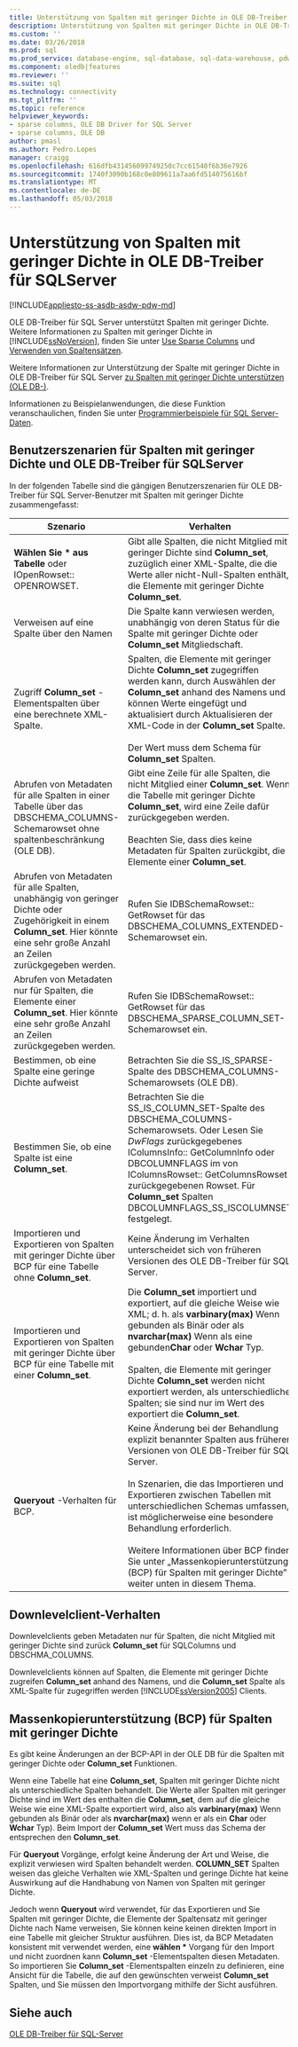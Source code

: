 ```yaml
---
title: Unterstützung von Spalten mit geringer Dichte in OLE DB-Treiber für SQLServer | Microsoft Docs
description: Unterstützung von Spalten mit geringer Dichte in OLE DB-Treiber für SQL Server
ms.custom: ''
ms.date: 03/26/2018
ms.prod: sql
ms.prod_service: database-engine, sql-database, sql-data-warehouse, pdw
ms.component: oledb|features
ms.reviewer: ''
ms.suite: sql
ms.technology: connectivity
ms.tgt_pltfrm: ''
ms.topic: reference
helpviewer_keywords:
- sparse columns, OLE DB Driver for SQL Server
- sparse columns, OLE DB
author: pmasl
ms.author: Pedro.Lopes
manager: craigg
ms.openlocfilehash: 616dfb431456099749250c7cc61540f6b36e7926
ms.sourcegitcommit: 1740f3090b168c0e809611a7aa6fd514075616bf
ms.translationtype: MT
ms.contentlocale: de-DE
ms.lasthandoff: 05/03/2018
---
```

# <a name="sparse-columns-support-in-ole-db-driver-for-sql-server"></a>Unterstützung von Spalten mit geringer Dichte in OLE DB-Treiber für SQLServer
[!INCLUDE[appliesto-ss-asdb-asdw-pdw-md](../../../includes/appliesto-ss-asdb-asdw-pdw-md.md)]

  OLE DB-Treiber für SQL Server unterstützt Spalten mit geringer Dichte. Weitere Informationen zu Spalten mit geringer Dichte in [!INCLUDE[ssNoVersion](../../../includes/ssnoversion-md.md)], finden Sie unter [Use Sparse Columns](../../../relational-databases/tables/use-sparse-columns.md) und [Verwenden von Spaltensätzen](../../../relational-databases/tables/use-column-sets.md).  
  
 Weitere Informationen zur Unterstützung der Spalte mit geringer Dichte in OLE DB-Treiber für SQL Server [zu Spalten mit geringer Dichte unterstützen &#40;OLE DB-&#41;](../../oledb/ole-db/sparse-columns-support-ole-db.md).  
  
 Informationen zu Beispielanwendungen, die diese Funktion veranschaulichen, finden Sie unter [Programmierbeispiele für SQL Server-Daten](http://msftdpprodsamples.codeplex.com/).  
  
## <a name="user-scenarios-for-sparse-columns-and-ole-db-driver-for-sql-server"></a>Benutzerszenarien für Spalten mit geringer Dichte und OLE DB-Treiber für SQLServer  
 In der folgenden Tabelle sind die gängigen Benutzerszenarien für OLE DB-Treiber für SQL Server-Benutzer mit Spalten mit geringer Dichte zusammengefasst:  
  
|Szenario|Verhalten|  
|--------------|--------------|  
|**Wählen Sie \* aus Tabelle** oder IOpenRowset:: OPENROWSET.|Gibt alle Spalten, die nicht Mitglied mit geringer Dichte sind **Column_set**, zuzüglich einer XML-Spalte, die die Werte aller nicht-Null-Spalten enthält, die Elemente mit geringer Dichte **Column_set**.|  
|Verweisen auf eine Spalte über den Namen|Die Spalte kann verwiesen werden, unabhängig von deren Status für die Spalte mit geringer Dichte oder **Column_set** Mitgliedschaft.|  
|Zugriff **Column_set** -Elementspalten über eine berechnete XML-Spalte.|Spalten, die Elemente mit geringer Dichte **Column_set** zugegriffen werden kann, durch Auswählen der **Column_set** anhand des Namens und können Werte eingefügt und aktualisiert durch Aktualisieren der XML-Code in der **Column_set** Spalte.<br /><br /> Der Wert muss dem Schema für **Column_set** Spalten.|  
|Abrufen von Metadaten für alle Spalten in einer Tabelle über das DBSCHEMA_COLUMNS-Schemarowset ohne spaltenbeschränkung (OLE DB).|Gibt eine Zeile für alle Spalten, die nicht Mitglied einer **Column_set**. Wenn die Tabelle mit geringer Dichte **Column_set**, wird eine Zeile dafür zurückgegeben werden.<br /><br /> Beachten Sie, dass dies keine Metadaten für Spalten zurückgibt, die Elemente einer **Column_set**.|  
|Abrufen von Metadaten für alle Spalten, unabhängig von geringer Dichte oder Zugehörigkeit in einem **Column_set**. Hier könnte eine sehr große Anzahl an Zeilen zurückgegeben werden.|Rufen Sie IDBSchemaRowset:: GetRowset für das DBSCHEMA_COLUMNS_EXTENDED-Schemarowset ein.|  
|Abrufen von Metadaten nur für Spalten, die Elemente einer **Column_set**. Hier könnte eine sehr große Anzahl an Zeilen zurückgegeben werden.|Rufen Sie IDBSchemaRowset:: GetRowset für das DBSCHEMA_SPARSE_COLUMN_SET-Schemarowset ein.|  
|Bestimmen, ob eine Spalte eine geringe Dichte aufweist|Betrachten Sie die SS_IS_SPARSE-Spalte des DBSCHEMA_COLUMNS-Schemarowsets (OLE DB).|  
|Bestimmen Sie, ob eine Spalte ist eine **Column_set**.|Betrachten Sie die SS_IS_COLUMN_SET-Spalte des DBSCHEMA_COLUMNS-Schemarowsets. Oder Lesen Sie *DwFlags* zurückgegebenes IColumnsInfo:: GetColumnInfo oder DBCOLUMNFLAGS im von IColumnsRowset:: GetColumnsRowset zurückgegebenen Rowset. Für **Column_set** Spalten DBCOLUMNFLAGS_SS_ISCOLUMNSET festgelegt.|  
|Importieren und Exportieren von Spalten mit geringer Dichte über BCP für eine Tabelle ohne **Column_set**.|Keine Änderung im Verhalten unterscheidet sich von früheren Versionen des OLE DB-Treiber für SQL Server.|  
|Importieren und Exportieren von Spalten mit geringer Dichte über BCP für eine Tabelle mit einer **Column_set**.|Die **Column_set** importiert und exportiert, auf die gleiche Weise wie XML; d. h. als **varbinary(max)** Wenn gebunden als Binär oder als **nvarchar(max)** Wenn als eine gebunden**Char** oder **Wchar** Typ.<br /><br /> Spalten, die Elemente mit geringer Dichte **Column_set** werden nicht exportiert werden, als unterschiedliche Spalten; sie sind nur im Wert des exportiert die **Column_set**.|  
|**Queryout** -Verhalten für BCP.|Keine Änderung bei der Behandlung explizit benannter Spalten aus früheren Versionen von OLE DB-Treiber für SQL Server.<br /><br /> In Szenarien, die das Importieren und Exportieren zwischen Tabellen mit unterschiedlichen Schemas umfassen, ist möglicherweise eine besondere Behandlung erforderlich.<br /><br /> Weitere Informationen über BCP finden Sie unter „Massenkopierunterstützung (BCP) für Spalten mit geringer Dichte” weiter unten in diesem Thema.|  
  
## <a name="down-level-client-behavior"></a>Downlevelclient-Verhalten  
 Downlevelclients geben Metadaten nur für Spalten, die nicht Mitglied mit geringer Dichte sind zurück **Column_set** für SQLColumns und DBSCHMA_COLUMNS.
  
 Downlevelclients können auf Spalten, die Elemente mit geringer Dichte zugreifen **Column_set** anhand des Namens, und die **Column_set** Spalte als XML-Spalte für zugegriffen werden [!INCLUDE[ssVersion2005](../../../includes/ssversion2005-md.md)] Clients.  
  
## <a name="bulk-copy-bcp-support-for-sparse-columns"></a>Massenkopierunterstützung (BCP) für Spalten mit geringer Dichte  
 Es gibt keine Änderungen an der BCP-API in der OLE DB für die Spalten mit geringer Dichte oder **Column_set** Funktionen.  
  
 Wenn eine Tabelle hat eine **Column_set**, Spalten mit geringer Dichte nicht als unterschiedliche Spalten behandelt. Die Werte aller Spalten mit geringer Dichte sind im Wert des enthalten die **Column_set**, dem auf die gleiche Weise wie eine XML-Spalte exportiert wird, also als **varbinary(max)** Wenn gebunden als Binär oder als  **nvarchar(max)** wenn er als ein **Char** oder **Wchar** Typ). Beim Import der **Column_set** Wert muss das Schema der entsprechen den **Column_set**.  
  
 Für **Queryout** Vorgänge, erfolgt keine Änderung der Art und Weise, die explizit verwiesen wird Spalten behandelt werden. **COLUMN_SET** Spalten weisen das gleiche Verhalten wie XML-Spalten und geringe Dichte hat keine Auswirkung auf die Handhabung von Namen von Spalten mit geringer Dichte.  
  
 Jedoch wenn **Queryout** wird verwendet, für das Exportieren und Sie Spalten mit geringer Dichte, die Elemente der Spaltensatz mit geringer Dichte nach Name verweisen, Sie können keine keinen direkten Import in eine Tabelle mit gleicher Struktur ausführen. Dies ist, da BCP Metadaten konsistent mit verwendet werden, eine **wählen \***  Vorgang für den Import und nicht zuordnen kann **Column_set** -Elementspalten diesen Metadaten. So importieren Sie **Column_set** -Elementspalten einzeln zu definieren, eine Ansicht für die Tabelle, die auf den gewünschten verweist **Column_set** Spalten, und Sie müssen den Importvorgang mithilfe der Sicht ausführen.  
  
## <a name="see-also"></a>Siehe auch  
 [OLE DB-Treiber für SQL-Server](../../oledb/oledb-driver-for-sql-server.md)  
  
  
